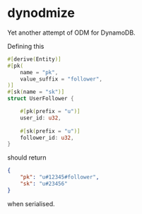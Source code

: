 # dynodmize

Yet another attempt of ODM for DynamoDB.

Defining this

```rust
#[derive(Entity)]
#[pk(
	name = "pk",
	value_suffix = "follower",
)]
#[sk(name = "sk")]
struct UserFollower {

	#[pk(prefix = "u")]
	user_id: u32,
	
	#[sk(prefix = "u")]
	follower_id: u32,
}
```

should return

```json
{
	"pk": "u#12345#follower",
	"sk": "u#23456"
}
```

when serialised.
